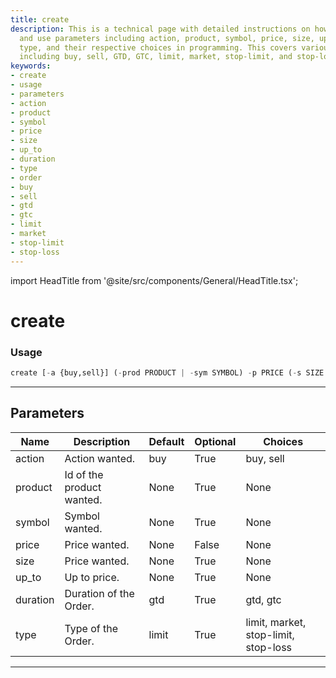 ```yaml
---
title: create
description: This is a technical page with detailed instructions on how to create
  and use parameters including action, product, symbol, price, size, up_to, duration,
  type, and their respective choices in programming. This covers various market operations
  including buy, sell, GTD, GTC, limit, market, stop-limit, and stop-loss.
keywords:
- create
- usage
- parameters
- action
- product
- symbol
- price
- size
- up_to
- duration
- type
- order
- buy
- sell
- gtd
- gtc
- limit
- market
- stop-limit
- stop-loss
---
```


import HeadTitle from '@site/src/components/General/HeadTitle.tsx';

<HeadTitle title="create - Degiro - Brokers - Portfolio - Reference | OpenBB Terminal Docs" />

# create



### Usage

```python
create [-a {buy,sell}] (-prod PRODUCT | -sym SYMBOL) -p PRICE (-s SIZE | -up UP_TO) [-d {gtd,gtc}] [-t {limit,market,stop-limit,stop-loss}]
```

---

## Parameters

| Name | Description | Default | Optional | Choices |
| ---- | ----------- | ------- | -------- | ------- |
| action | Action wanted. | buy | True | buy, sell |
| product | Id of the product wanted. | None | True | None |
| symbol | Symbol wanted. | None | True | None |
| price | Price wanted. | None | False | None |
| size | Price wanted. | None | True | None |
| up_to | Up to price. | None | True | None |
| duration | Duration of the Order. | gtd | True | gtd, gtc |
| type | Type of the Order. | limit | True | limit, market, stop-limit, stop-loss |

---
